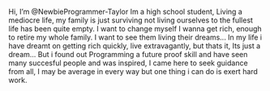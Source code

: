 Hi, I’m @NewbieProgrammer-Taylor
Im a high school student, Living a mediocre life, my family is just surviving not living ourselves to the fullest life has been quite empty. I want to change myself
I wanna get rich, enough to retire my whole family. I want to see them living their dreams...
In my life i have dreamt on getting rich quickly, live extravagantly, but thats it, Its just a dream... But i found out Programming a future proof skill and have seen many succesful people and was inspired, 
I came here to seek guidance from all, I may be average in every way but one thing i can do is exert hard work.
